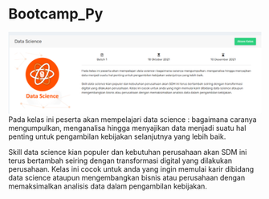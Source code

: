 # Bootcamp_Py

<img src="header.PNG">
Pada kelas ini peserta akan mempelajari data science : bagaimana caranya mengumpulkan, menganalisa hingga menyajikan data menjadi suatu hal penting untuk pengambilan kebijakan selanjutnya yang lebih baik. 

Skill data science kian populer dan kebutuhan perusahaan akan SDM ini terus bertambah seiring dengan transformasi digital yang dilakukan perusahaan. Kelas ini cocok untuk anda yang ingin memulai karir dibidang data science ataupun mengembangkan bisnis atau perusahaan dengan memaksimalkan analisis data dalam pengambilan kebijakan.